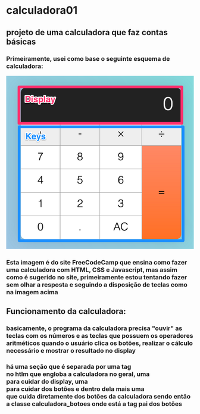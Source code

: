 # calculadora01
 ## projeto de uma calculadora que faz contas básicas

### Primeiramente, usei como base o seguinte esquema de calculadora:

![Imagem retirada do site FrreCodeCamp](./assets/0_7GfUdSILXBLyAbQy.png)

### Esta imagem é do site FreeCodeCamp que ensina como fazer uma calculadora com HTML, CSS e Javascript, mas assim como é sugerido no site, primeiramente estou tentando fazer sem olhar a resposta e seguindo a disposição de teclas como na imagem acima 

## Funcionamento da calculadora:

### basicamente, o programa da calculadora precisa "ouvir" as teclas com os números e as teclas que possuem os operadores aritméticos quando o usuário clica os botões, realizar o cálculo necessário e mostrar o resultado no display

### há uma seção que é separada por uma tag <div> no htlm que engloba a calculadora no geral, uma <div> para cuidar do display, uma <div> para cuidar dos botôes e dentro dela mais uma **<div class="calculadora_botoes">** que cuida diretamente dos botões da calculadora sendo então a classe calculadora_botoes onde está a tag pai dos botões







